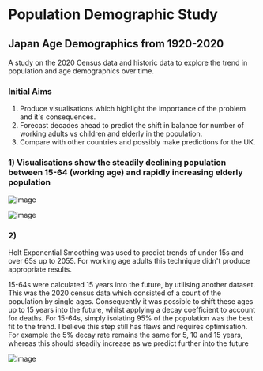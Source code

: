 # Population Demographic Study
## Japan Age Demographics from 1920-2020
A study on the 2020 Census data and historic data to explore the trend in population and age demographics over time.

### Initial Aims
1. Produce visualisations which highlight the importance of the problem and it's consequences.
2. Forecast decades ahead to predict the shift in balance for number of working adults vs children and elderly in the population.
3. Compare with other countries and possibly make predictions for the UK.


### 1) Visualisations show the steadily declining population between 15-64 (working age) and rapidly increasing elderly population

![image](https://user-images.githubusercontent.com/65176466/231733131-24c28e6f-4833-47df-85d5-2a56a3c54aec.png)

![image](https://user-images.githubusercontent.com/65176466/230373933-64bd5569-d784-4d85-9736-1bad5551fc07.png)

### 2)
Holt Exponential Smoothing was used to predict trends of under 15s and over 65s up to 2055. For working age adults this technique didn't produce appropriate results.

15-64s were calculated 15 years into the future, by utilising another dataset. This was the 2020 census data which consisted of a count of the population by single ages. Consequently it was possible to shift these ages up to 15 years into the future, whilst applying a decay coefficient to account for deaths. For 15-64s, simply isolating 95% of the population was the best fit to the trend. I believe this step still has flaws and requires optimisation. For example the 5% decay rate remains the same for 5, 10 and 15 years, whereas this should steadily increase as we predict further into the future

![image](https://user-images.githubusercontent.com/65176466/230374266-e026bc4e-1b7b-4481-b2a8-f6d6a6400898.png)
